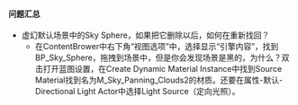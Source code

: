 #### 问题汇总

- 虚幻默认场景中的Sky Sphere，如果把它删除以后，如何在重新找回？
  - 在ContentBrower中右下角“视图选项”中，选择显示“引擎内容”，找到BP_Sky_Sphere，拖拽到场景中，但是你会发现场景是黑的，为什么？双击打开蓝图设置，在Create Dynamic Material Instance中找到Source Material找到名为M_Sky_Panning_Clouds2的材质。还要在属性-默认-Directional Light Actor中选择Light Source（定向光照）。

